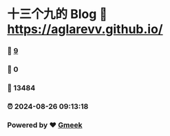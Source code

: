# 十三个九的 Blog :link: https://aglarevv.github.io/ 
### :page_facing_up: [9](https://aglarevv.github.io//tag.html) 
### :speech_balloon: 0 
### :hibiscus: 13484 
### :alarm_clock: 2024-08-26 09:13:18 
### Powered by :heart: [Gmeek](https://github.com/Meekdai/Gmeek)
